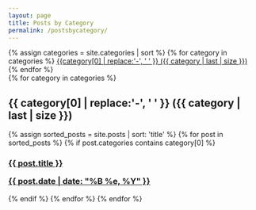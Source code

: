 ```yaml
---
layout: page
title: Posts by Category
permalink: /postsbycategory/
---
```


<div>
    {% assign categories = site.categories | sort %}
    {% for category in categories %}
        <span class="site-tag">
            <a href="#{{category | first | slugify }}">
                {{category[0] | replace:'-', ' ' }} ({{ category | last | size }})
            </a>
        </span>
    {% endfor %}
</div>

<div id="index">
    {% for category in categories %}
        <a name="{{ category[0] }}"></a>
        <h2>{{ category[0] | replace:'-', ' ' }} ({{ category | last | size }})</h2>
        {% assign sorted_posts = site.posts | sort: 'title' %}
        {% for post in sorted_posts %}
            {% if post.categories contains category[0] %}
                <h3>
                    <a href="{{ site.url }}{{ site.baseurl }}{{ post.url }}" title="{{ post.title }}">
                        {{ post.title }} <p class="date">{{ post.date |  date: "%B %e, %Y" }}</p>
                    </a>
                </h3>
            {% endif %}
        {% endfor %}
    {% endfor %}
</div>